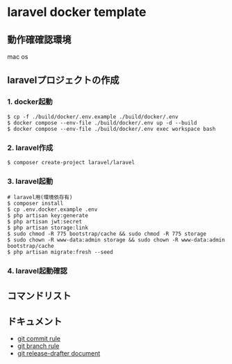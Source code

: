 # laravel docker template

## 動作確確認環境
mac os

## laravelプロジェクトの作成
### 1. docker起動
```shell
$ cp -f ./build/docker/.env.example ./build/docker/.env
$ docker compose --env-file ./build/docker/.env up -d --build
$ docker compose --env-file ./build/docker/.env exec workspace bash
```
### 2. laravel作成
```shell
$ composer create-project laravel/laravel
```

### 3. laravel起動
```shell
# laravel用(環境依存有)
$ composer install
$ cp .env.docker.example .env
$ php artisan key:generate
$ php artisan jwt:secret
$ php artisan storage:link
$ sudo chmod -R 775 bootstrap/cache && sudo chmod -R 775 storage
$ sudo chown -R www-data:admin storage && sudo chown -R www-data:admin bootstrap/cache
$ php artisan migrate:fresh --seed
```
### 4. laravel起動確認

## コマンドリスト


## ドキュメント
- [git commit rule](./docs/markdown/git/commit.md)
- [git branch rule](./docs/markdown/git/branch.md)
- [git release-drafter document](./docs/markdown/git/release-drafter.md)

